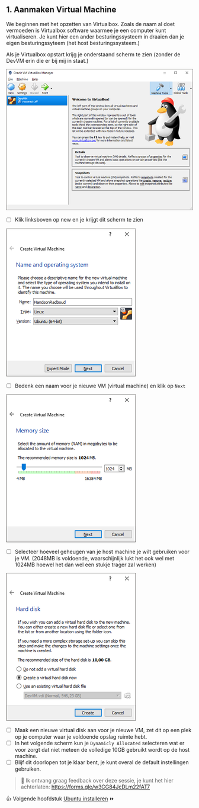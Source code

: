 ## 1. Aanmaken Virtual Machine

We beginnen met het opzetten van Virtualbox. Zoals de naam al doet vermoeden is Virtualbox software waarmee je een computer kunt virtualiseren. Je kunt hier een ander besturingssysteem in draaien dan je eigen besturingssyteem (het host besturingssysteem.)

Als je Virtualbox opstart krijg je onderstaand scherm te zien (zonder de DevVM erin die er bij mij in staat.) 

![](../img/1.png) 

- [ ] Klik linksboven op new en je krijgt dit scherm te zien

![](../img/2.png) 

- [ ] Bedenk een naam voor je nieuwe VM (virtual machine) en klik op `Next`

![](../img/3.png) 

- [ ] Selecteer hoeveel geheugen van je host machine je wilt gebruiken voor je VM. (2048MB is voldoende, waarschijnlijk lukt het ook wel met 1024MB hoewel het dan wel een stukje trager zal werken)

![](../img/4.png) 

- [ ] Maak een nieuwe virtual disk aan voor je nieuwe VM, zet dit op een plek op je computer waar je voldoende opslag ruimte hebt. 
- [ ] In het volgende scherm kun je `Dynamicly Allocated` selecteren wat er voor zorgt dat niet meteen de volledige 10GB gebruikt wordt op de host machine.
- [ ] Blijf dit doorlopen tot je klaar bent, je kunt overal de default instellingen gebruiken.

>  :tomato: Ik ontvang graag feedback over deze sessie, je kunt het hier achterlaten: https://forms.gle/w3CG84JcDLm22fAT7

:thumbsup: Volgende hoofdstuk [Ubuntu installeren](../install_ubuntu/) :fast_forward: